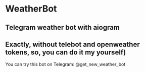 # WeatherBot
Telegram weather bot with aiogram 
---
Exactly, without telebot and openweather tokens, so, you can do it my yourself)
---
 You can try this bot on Telegram: @get_new_weather_bot
